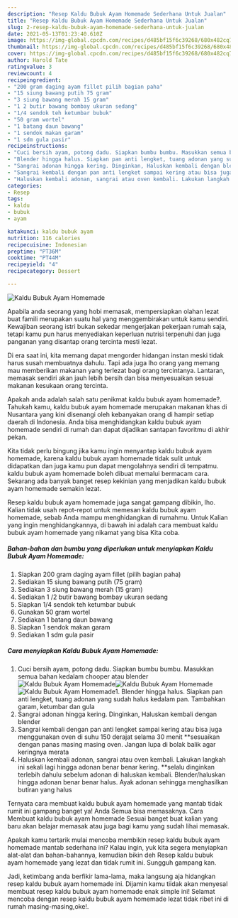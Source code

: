 ```yaml
---
description: "Resep Kaldu Bubuk Ayam Homemade Sederhana Untuk Jualan"
title: "Resep Kaldu Bubuk Ayam Homemade Sederhana Untuk Jualan"
slug: 2-resep-kaldu-bubuk-ayam-homemade-sederhana-untuk-jualan
date: 2021-05-13T01:23:40.610Z
image: https://img-global.cpcdn.com/recipes/d485bf15f6c39268/680x482cq70/kaldu-bubuk-ayam-homemade-foto-resep-utama.jpg
thumbnail: https://img-global.cpcdn.com/recipes/d485bf15f6c39268/680x482cq70/kaldu-bubuk-ayam-homemade-foto-resep-utama.jpg
cover: https://img-global.cpcdn.com/recipes/d485bf15f6c39268/680x482cq70/kaldu-bubuk-ayam-homemade-foto-resep-utama.jpg
author: Harold Tate
ratingvalue: 3
reviewcount: 4
recipeingredient:
- "200 gram daging ayam fillet pilih bagian paha"
- "15 siung bawang putih 75 gram"
- "3 siung bawang merah 15 gram"
- "1 2 butir bawang bombay ukuran sedang"
- "1/4 sendok teh ketumbar bubuk"
- "50 gram wortel"
- "1 batang daun bawang"
- "1 sendok makan garam"
- "1 sdm gula pasir"
recipeinstructions:
- "Cuci bersih ayam, potong dadu. Siapkan bumbu bumbu. Masukkan semua bahan kedalam chooper atau blender"
- "Blender hingga halus. Siapkan pan anti lengket, tuang adonan yang sudah halus kedalam pan. Tambahkan garam, ketumbar dan gula"
- "Sangrai adonan hingga kering. Dinginkan, Haluskan kembali dengan blender"
- "Sangrai kembali dengan pan anti lengket sampai kering atau bisa juga menggunakan oven di suhu 150 derajat selama 30 menit **sesuaikan dengan panas masing masing oven. Jangan lupa di bolak balik agar keringnya merata"
- "Haluskan kembali adonan, sangrai atau oven kembali. Lakukan langkah ini sekali lagi hingga adonan benar benar kering. **selalu dinginkan terlebih dahulu sebelum adonan di haluskan kembali. Blender/haluskan hingga adonan benar benar halus. Ayak adonan sehingga menghasilkan butiran yang halus"
categories:
- Resep
tags:
- kaldu
- bubuk
- ayam

katakunci: kaldu bubuk ayam 
nutrition: 116 calories
recipecuisine: Indonesian
preptime: "PT36M"
cooktime: "PT44M"
recipeyield: "4"
recipecategory: Dessert

---
```



![Kaldu Bubuk Ayam Homemade](https://img-global.cpcdn.com/recipes/d485bf15f6c39268/680x482cq70/kaldu-bubuk-ayam-homemade-foto-resep-utama.jpg)

Apabila anda seorang yang hobi memasak, mempersiapkan olahan lezat buat famili merupakan suatu hal yang menggembirakan untuk kamu sendiri. Kewajiban seorang istri bukan sekedar mengerjakan pekerjaan rumah saja, tetapi kamu pun harus menyediakan keperluan nutrisi terpenuhi dan juga panganan yang disantap orang tercinta mesti lezat.

Di era  saat ini, kita memang dapat mengorder hidangan instan meski tidak harus susah membuatnya dahulu. Tapi ada juga lho orang yang memang mau memberikan makanan yang terlezat bagi orang tercintanya. Lantaran, memasak sendiri akan jauh lebih bersih dan bisa menyesuaikan sesuai makanan kesukaan orang tercinta. 



Apakah anda adalah salah satu penikmat kaldu bubuk ayam homemade?. Tahukah kamu, kaldu bubuk ayam homemade merupakan makanan khas di Nusantara yang kini disenangi oleh kebanyakan orang di hampir setiap daerah di Indonesia. Anda bisa menghidangkan kaldu bubuk ayam homemade sendiri di rumah dan dapat dijadikan santapan favoritmu di akhir pekan.

Kita tidak perlu bingung jika kamu ingin menyantap kaldu bubuk ayam homemade, karena kaldu bubuk ayam homemade tidak sulit untuk didapatkan dan juga kamu pun dapat mengolahnya sendiri di tempatmu. kaldu bubuk ayam homemade boleh dibuat memalui bermacam cara. Sekarang ada banyak banget resep kekinian yang menjadikan kaldu bubuk ayam homemade semakin lezat.

Resep kaldu bubuk ayam homemade juga sangat gampang dibikin, lho. Kalian tidak usah repot-repot untuk memesan kaldu bubuk ayam homemade, sebab Anda mampu menghidangkan di rumahmu. Untuk Kalian yang ingin menghidangkannya, di bawah ini adalah cara membuat kaldu bubuk ayam homemade yang nikamat yang bisa Kita coba.

<!--inarticleads1-->

##### Bahan-bahan dan bumbu yang diperlukan untuk menyiapkan Kaldu Bubuk Ayam Homemade:

1. Siapkan 200 gram daging ayam fillet (pilih bagian paha)
1. Sediakan 15 siung bawang putih (75 gram)
1. Sediakan 3 siung bawang merah (15 gram)
1. Sediakan 1 /2 butir bawang bombay ukuran sedang
1. Siapkan 1/4 sendok teh ketumbar bubuk
1. Gunakan 50 gram wortel
1. Sediakan 1 batang daun bawang
1. Siapkan 1 sendok makan garam
1. Sediakan 1 sdm gula pasir




<!--inarticleads2-->

##### Cara menyiapkan Kaldu Bubuk Ayam Homemade:

1. Cuci bersih ayam, potong dadu. Siapkan bumbu bumbu. Masukkan semua bahan kedalam chooper atau blender
<img src="https://img-global.cpcdn.com/steps/c49bb37cf24e8c92/160x128cq70/kaldu-bubuk-ayam-homemade-langkah-memasak-1-foto.jpg" alt="Kaldu Bubuk Ayam Homemade"><img src="https://img-global.cpcdn.com/steps/4bbea7062b9bd230/160x128cq70/kaldu-bubuk-ayam-homemade-langkah-memasak-1-foto.jpg" alt="Kaldu Bubuk Ayam Homemade"><img src="https://img-global.cpcdn.com/steps/7a8fe3efe3bb6cfe/160x128cq70/kaldu-bubuk-ayam-homemade-langkah-memasak-1-foto.jpg" alt="Kaldu Bubuk Ayam Homemade">1. Blender hingga halus. Siapkan pan anti lengket, tuang adonan yang sudah halus kedalam pan. Tambahkan garam, ketumbar dan gula
1. Sangrai adonan hingga kering. Dinginkan, Haluskan kembali dengan blender
1. Sangrai kembali dengan pan anti lengket sampai kering atau bisa juga menggunakan oven di suhu 150 derajat selama 30 menit **sesuaikan dengan panas masing masing oven. Jangan lupa di bolak balik agar keringnya merata
1. Haluskan kembali adonan, sangrai atau oven kembali. Lakukan langkah ini sekali lagi hingga adonan benar benar kering. **selalu dinginkan terlebih dahulu sebelum adonan di haluskan kembali. Blender/haluskan hingga adonan benar benar halus. Ayak adonan sehingga menghasilkan butiran yang halus




Ternyata cara membuat kaldu bubuk ayam homemade yang mantab tidak rumit ini gampang banget ya! Anda Semua bisa memasaknya. Cara Membuat kaldu bubuk ayam homemade Sesuai banget buat kalian yang baru akan belajar memasak atau juga bagi kamu yang sudah lihai memasak.

Apakah kamu tertarik mulai mencoba membikin resep kaldu bubuk ayam homemade mantab sederhana ini? Kalau ingin, yuk kita segera menyiapkan alat-alat dan bahan-bahannya, kemudian bikin deh Resep kaldu bubuk ayam homemade yang lezat dan tidak rumit ini. Sungguh gampang kan. 

Jadi, ketimbang anda berfikir lama-lama, maka langsung aja hidangkan resep kaldu bubuk ayam homemade ini. Dijamin kamu tiidak akan menyesal membuat resep kaldu bubuk ayam homemade enak simple ini! Selamat mencoba dengan resep kaldu bubuk ayam homemade lezat tidak ribet ini di rumah masing-masing,oke!.

